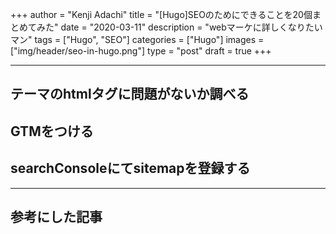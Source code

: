+++
author = "Kenji Adachi"
title = "[Hugo]SEOのためにできることを20個まとめてみた"
date = "2020-03-11"
description = "webマーケに詳しくなりたいマン"
tags = ["Hugo", "SEO"]
categories = ["Hugo"]
images  = ["img/header/seo-in-hugo.png"]
type = "post"
draft =  true
+++


---------

## テーマのhtmlタグに問題がないか調べる

## GTMをつける



## searchConsoleにてsitemapを登録する



---------

## 参考にした記事
